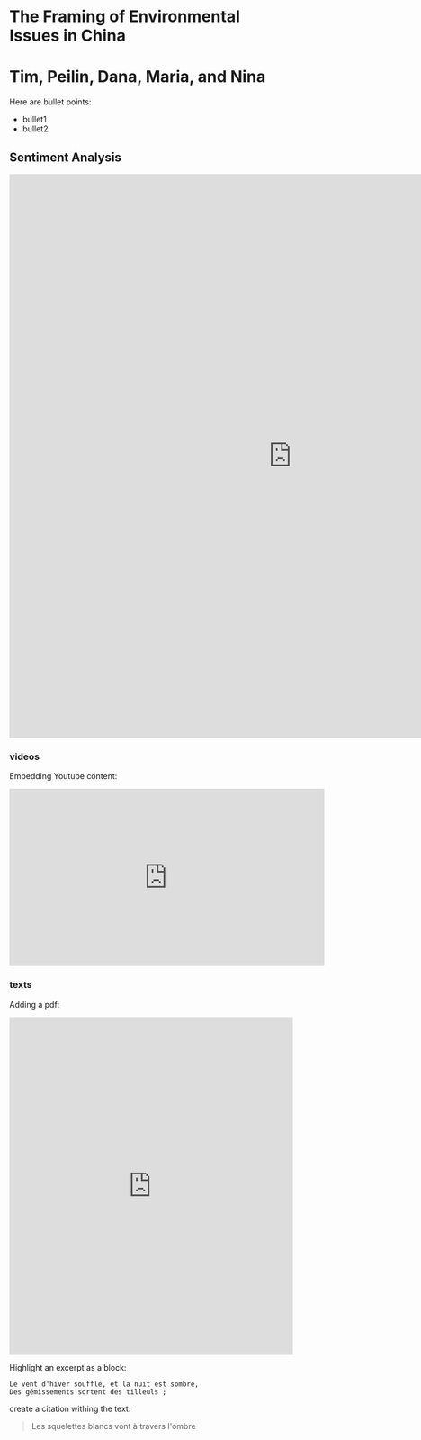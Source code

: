 # The Framing of Environmental Issues in China

# Tim, Peilin, Dana, Maria, and Nina 

Here are bullet points:
- bullet1
- bullet2

## Sentiment Analysis

<iframe src="https://documents.cortext.net/be39/be399edf72b4f765793ee091127a0f69/52308/contingency_matrix-all-china-news-sources-logTrue-sentpolarity_Headline-ISItermsAll_Articles_Top_200_T-y1_214-reordered-nFchi2.pdf" frameborder="0" style="overflow:hidden;border:1px solid #DDDDDD;" width="1000" height="1000" allowfullscreen></iframe>

###  videos

Embedding Youtube content:

<iframe width="560" height="315" src="https://www.youtube.com/watch?v=q4DtOhe2LfQ" frameborder="0" allowfullscreen></iframe>

### texts

Adding a pdf:

<iframe class="scribd_iframe_embed" src="https://www.scribd.com/embeds/341852935/content?start_page=1&view_mode=scroll&access_key=key-QBYckJevb4n2sVehoVJU&show_recommendations=true" data-auto-height="false" data-aspect-ratio="0.7068965517241379" scrolling="no" id="doc_93562" width="100%" height="600" frameborder="0"></iframe>

Highlight an excerpt as a block:
```
Le vent d'hiver souffle, et la nuit est sombre, 
Des gémissements sortent des tilleuls ; 
```
create a citation withing the text:

> Les squelettes blancs vont à travers l'ombre

